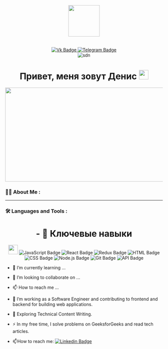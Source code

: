 <div id="header" align="center">
  <img src="https://media.giphy.com/media/du3J3cXyzhj75IOgvA/giphy.gif" width="100"/>
</div>
<br>
<br>
<div id="badges" align="center">
  <a href="https://vk.com/sdntmn">
  <img src="https://img.shields.io/badge/Vk-blue?style=for-the-badge&logo=vk&logoColor=9cf" alt="Vk Badge"/>
    </a>
  <a href="https://t.me/sdntmn">
  <img src="https://img.shields.io/badge/Telegram-blue?style=for-the-badge&logo=telegram&logoColor=9cf" alt="Telegram Badge"/>
  </a>  
</div>
<div id="badges" align="center">
  <img src="https://komarev.com/ghpvc/?username=sdntmn&style=flat-square&color=blue" alt="sdn"/>
</div>

<h1 align="center">
  Привет, меня зовут Денис
  <img src="https://media.giphy.com/media/hvRJCLFzcasrR4ia7z/giphy.gif" width="30px"/>
</h1>
 
<div align="center">
  <img src="https://media.giphy.com/media/dWesBcTLavkZuG35MI/giphy.gif" width="600" height="300"/>
</div>

### 👨‍💻 About Me :
---
### :hammer_and_wrench: Languages and Tools :
<h1 align="center">
  - 👀 Ключевые навыки
</h1>
<div id="badges" align="center">
  <img src="https://media.giphy.com/media/WUlplcMpOCEmTGBtBW/giphy.gif" width="30">
  <img src="https://img.shields.io/badge/JavaScript-lightgrey?style=for-the-badge&logo=javaScript&logoColor=lightgrey" alt="JavaScript Badge"/>
  <img src="https://img.shields.io/badge/React-lightgrey?style=for-the-badge&logo=react&logoColor=lightgrey" alt="React Badge"/>
  <img src="https://img.shields.io/badge/Redux-lightgrey?style=for-the-badge&logo=redux&logoColor=lightgrey" alt="Redux Badge"/>
  <img src="https://img.shields.io/badge/HTML-lightgrey?style=for-the-badge&logo=html&logoColor=lightgrey" alt="HTML Badge"/>
  <img src="https://img.shields.io/badge/CSS-lightgrey?style=for-the-badge&logo=css&logoColor=lightgrey" alt="CSS Badge"/>
  <img src="https://img.shields.io/badge/Node.js-lightgrey?style=for-the-badge&logo=node.js&logoColor=lightgrey" alt="Node.js Badge"/>
  <img src="https://img.shields.io/badge/Git-lightgrey?style=for-the-badge&logo=git&logoColor=lightgrey" alt="Git Badge"/>
  <img src="https://img.shields.io/badge/API-lightgrey?style=for-the-badge&logo=api&logoColor=lightgrey" alt="API Badge"/>
 
</div>



- 🌱 I’m currently learning ...
- 💞️ I’m looking to collaborate on ...
- 📫 How to reach me ...

- :telescope: I’m working as a Software Engineer and contributing to frontend and backend for building web applications.

- :seedling: Exploring Technical Content Writing.

- :zap: In my free time, I solve problems on GeeksforGeeks and read tech articles.

- :mailbox:How to reach me: [![Linkedin Badge](https://img.shields.io/badge/-kakbar-blue?style=flat&logo=Linkedin&logoColor=white)](your-linkedin-url)

<!---
sdntmn/sdntmn is a ✨ special ✨ repository because its `README.md` (this file) appears on your GitHub profile.
You can click the Preview link to take a look at your changes.
--->

